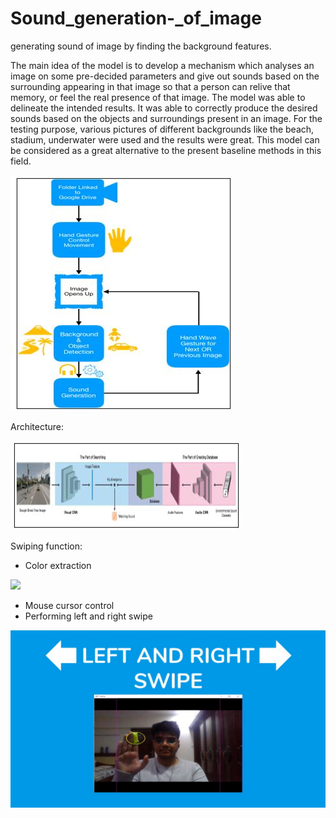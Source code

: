 # Sound_generation-_of_image
generating sound of image by finding the background features. 

The main idea of the model is to develop a mechanism which analyses an image on some pre-decided parameters and give out sounds based on the surrounding appearing in that image so that a person can relive that memory, or feel the real presence of that image. 
The model was able to delineate the intended results. It was able to correctly produce the desired sounds based on the objects and surroundings present in an image. For the testing purpose, various pictures of different backgrounds like the beach, stadium, underwater were used and the results were great. This model can be considered as a great alternative to the present baseline methods in this field.

![](Dhwani_image/Flow_diag.JPG)

Architecture:

![](Dhwani_image/Dhwani.JPG)

Swiping function:

* Color extraction

![](Dhwani_image/.JPG)

* Mouse cursor control
* Performing left and right swipe

![](Dhwani_image/swipe.JPG)
